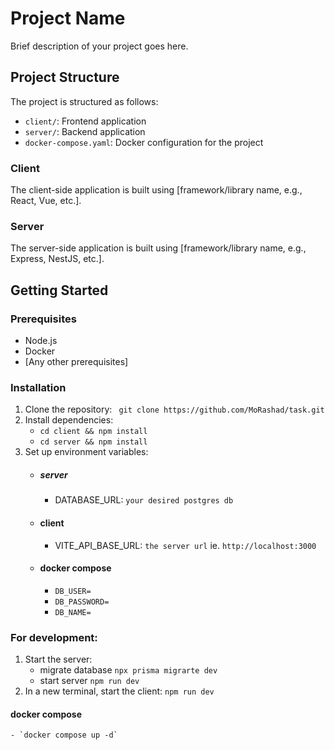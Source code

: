 # Project Name

Brief description of your project goes here.

## Project Structure

The project is structured as follows:

-   `client/`: Frontend application
-   `server/`: Backend application
-   `docker-compose.yaml`: Docker configuration for the project

### Client

The client-side application is built using [framework/library name, e.g., React, Vue, etc.].

### Server

The server-side application is built using [framework/library name, e.g., Express, NestJS, etc.].

## Getting Started

### Prerequisites

-   Node.js
-   Docker
-   [Any other prerequisites]

### Installation

1. Clone the repository: ` git clone https://github.com/MoRashad/task.git`
2. Install dependencies:
    - `cd client && npm install`
    - `cd server && npm install`
3. Set up environment variables:
    - ##### server
        - DATABASE_URL: `your desired postgres db`
    - #### client
        - VITE_API_BASE_URL: `the server url` ie. `http://localhost:3000`
    - #### docker compose
        - `DB_USER=`
        - `DB_PASSWORD=`
        - `DB_NAME=`

### For development:

1. Start the server:
    - migrate database
      `npx prisma migrarte dev`
    - start server
      `npm run dev`
2. In a new terminal, start the client: `npm run dev`

#### docker compose

    - `docker compose up -d`
